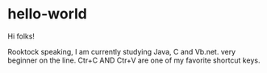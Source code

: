 # hello-world

Hi folks!

Rooktock speaking, I am currently studying Java, C and Vb.net. very beginner on the line.
Ctr+C AND Ctr+V are one of my favorite shortcut keys.

